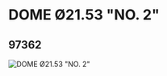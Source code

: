 # DOME Ø21.53 "NO. 2"
## 97362
![DOME Ø21.53 "NO. 2"](https://lc-www-live-s.legocdn.com/media/bricks/5/2/4633906.jpg)